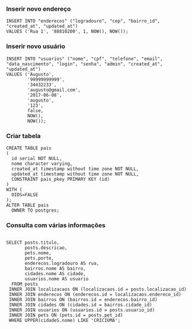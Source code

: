 ### Inserir novo endereço

<pre><code>INSERT INTO "enderecos" ("logradouro", "cep", "bairro_id", "created_at", "updated_at")
VALUES ('Rua 1', '88810200', 1, NOW(), NOW());
</code></pre>

### Inserir novo usuário

<pre><code>INSERT INTO "usuarios" ("nome", "cpf", "telefone", "email", "data_nascimento", "login", "senha", "admin", "created_at", "updated_at")
VALUES ('Augusto',
        '99999999999',
        '34432233',
        'augusto@gmail.com',
        '2017-06-08',
        'augusto',
        '123',
        false,
        NOW(),
        NOW());</code></pre>

### Criar tabela

<pre><code>CREATE TABLE pais
(
  id serial NOT NULL,
  nome character varying,
  created_at timestamp without time zone NOT NULL,
  updated_at timestamp without time zone NOT NULL,
  CONSTRAINT pais_pkey PRIMARY KEY (id)
)
WITH (
  OIDS=FALSE
);
ALTER TABLE pais
  OWNER TO postgres;</code></pre>

### Consulta com várias informações

<pre><code>
SELECT posts.titulo,
       posts.descricao,
       pets.nome,
       pets.porte,
       enderecos.logradouro AS rua,
       bairros.nome AS bairro,
       cidades.nome AS cidade,
       usuarios.nome AS usuario
  FROM posts
 INNER JOIN localizacaos ON (localizacaos.id = posts.localizacao_id)
 INNER JOIN enderecos ON (enderecos.id = localizacaos.endereco_id)
 INNER JOIN bairros ON (bairros.id = enderecos.bairro_id)
 INNER JOIN cidades ON (cidades.id = bairros.cidade_id)
 INNER JOIN usuarios ON (usuarios.id = posts.usuario_id)
 INNER JOIN pets ON (pets.id = posts.pet_id)
 WHERE UPPER(cidadeS.nome) LIKE 'CRICIÚMA';</code></pre>

